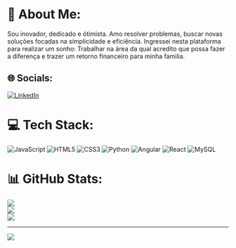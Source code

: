 # 💫 About Me:
Sou inovador, dedicado e ótimista. Amo resolver problemas, buscar novas soluções focadas na simplicidade e eficiência. Ingressei nesta plataforma para realizar um sonho: Trabalhar na área da qual acredito que possa fazer a diferença e trazer um retorno financeiro para minha familia.


## 🌐 Socials:
[![LinkedIn](https://img.shields.io/badge/LinkedIn-%230077B5.svg?logo=linkedin&logoColor=white)](https://linkedin.com/in/https://www.linkedin.com/notifications/?filter=all) 

# 💻 Tech Stack:
![JavaScript](https://img.shields.io/badge/javascript-%23323330.svg?style=for-the-badge&logo=javascript&logoColor=%23F7DF1E) ![HTML5](https://img.shields.io/badge/html5-%23E34F26.svg?style=for-the-badge&logo=html5&logoColor=white) ![CSS3](https://img.shields.io/badge/css3-%231572B6.svg?style=for-the-badge&logo=css3&logoColor=white) ![Python](https://img.shields.io/badge/python-3670A0?style=for-the-badge&logo=python&logoColor=ffdd54) ![Angular](https://img.shields.io/badge/angular-%23DD0031.svg?style=for-the-badge&logo=angular&logoColor=white) ![React](https://img.shields.io/badge/react-%2320232a.svg?style=for-the-badge&logo=react&logoColor=%2361DAFB) ![MySQL](https://img.shields.io/badge/mysql-%2300000f.svg?style=for-the-badge&logo=mysql&logoColor=white)
# 📊 GitHub Stats:
![](https://github-readme-stats.vercel.app/api?username=RodrigoDev2023&theme=radical&hide_border=false&include_all_commits=false&count_private=false)<br/>
![](https://github-readme-streak-stats.herokuapp.com/?user=RodrigoDev2023&theme=radical&hide_border=false)<br/>
![](https://github-readme-stats.vercel.app/api/top-langs/?username=RodrigoDev2023&theme=radical&hide_border=false&include_all_commits=false&count_private=false&layout=compact)

---
[![](https://visitcount.itsvg.in/api?id=RodrigoDev2023&icon=0&color=0)](https://visitcount.itsvg.in)

<!-- Proudly created with GPRM ( https://gprm.itsvg.in ) -->